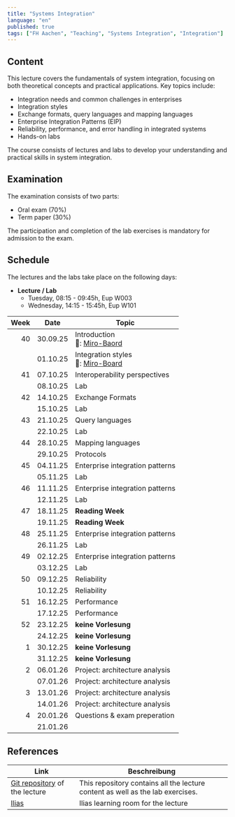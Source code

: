 ```yaml
---
title: "Systems Integration"
language: "en"
published: true
tags: ["FH Aachen", "Teaching", "Systems Integration", "Integration"]
---
```


## Content

This lecture covers the fundamentals of system integration, focusing on both
theoretical concepts and practical applications. Key topics include:

- Integration needs and common challenges in enterprises
- Integration styles
- Exchange formats, query languages and mapping languages
- Enterprise Integration Patterns (EIP)
- Reliability, performance, and error handling in integrated systems
- Hands-on labs

The course consists of lectures and labs to develop your understanding and
practical skills in system integration.

## Examination

The examination consists of two parts:

- Oral exam (70%)
- Term paper (30%)

The participation and completion of the lab exercises is mandatory
for admission to the exam.

## Schedule

The lectures and the labs take place on the following days:

- **Lecture / Lab**
  - Tuesday, 08:15 - 09:45h, Eup W003
  - Wednesday, 14:15 - 15:45h, Eup W101

| Week | Date     | Topic                                                                               |
| ---: | -------- | ----------------------------------------------------------------------------------- |
|   40 | 30.09.25 | Introduction <br/> 📝: [Miro-Baord](https://miro.com/app/board/uXjVJBsUco8=/)       |
|      | 01.10.25 | Integration styles <br/> 📝: [Miro-Board](https://miro.com/app/board/uXjVJAB3gg4=/) |
|   41 | 07.10.25 | Interoperability perspectives                                                       |
|      | 08.10.25 | Lab                                                                                 |
|   42 | 14.10.25 | Exchange Formats                                                                    |
|      | 15.10.25 | Lab                                                                                 |
|   43 | 21.10.25 | Query languages                                                                     |
|      | 22.10.25 | Lab                                                                                 |
|   44 | 28.10.25 | Mapping languages                                                                   |
|      | 29.10.25 | Protocols                                                                           |
|   45 | 04.11.25 | Enterprise integration patterns                                                     |
|      | 05.11.25 | Lab                                                                                 |
|   46 | 11.11.25 | Enterprise integration patterns                                                     |
|      | 12.11.25 | Lab                                                                                 |
|   47 | 18.11.25 | **Reading Week**                                                                    |
|      | 19.11.25 | **Reading Week**                                                                    |
|   48 | 25.11.25 | Enterprise integration patterns                                                     |
|      | 26.11.25 | Lab                                                                                 |
|   49 | 02.12.25 | Enterprise integration patterns                                                     |
|      | 03.12.25 | Lab                                                                                 |
|   50 | 09.12.25 | Reliability                                                                         |
|      | 10.12.25 | Reliability                                                                         |
|   51 | 16.12.25 | Performance                                                                         |
|      | 17.12.25 | Performance                                                                         |
|   52 | 23.12.25 | **keine Vorlesung**                                                                 |
|      | 24.12.25 | **keine Vorlesung**                                                                 |
|    1 | 30.12.25 | **keine Vorlesung**                                                                 |
|      | 31.12.25 | **keine Vorlesung**                                                                 |
|    2 | 06.01.26 | Project: architecture analysis                                                      |
|      | 07.01.26 | Project: architecture analysis                                                      |
|    3 | 13.01.26 | Project: architecture analysis                                                      |
|      | 14.01.26 | Project: architecture analysis                                                      |
|    4 | 20.01.26 | Questions & exam preperation                                                        |
|      | 21.01.26 |                                                                                     |

## References

| Link                                                                                | Beschreibung                                                                   |
| ----------------------------------------------------------------------------------- | ------------------------------------------------------------------------------ |
| [Git repository](https://codeberg.org/ceedee666/systems-integration) of the lecture | This repository contains all the lecture content as well as the lab exercises. |
| [Ilias](https://www.ili.fh-aachen.de/go/crs/1448924)                                | Ilias learning room for the lecture                                            |
